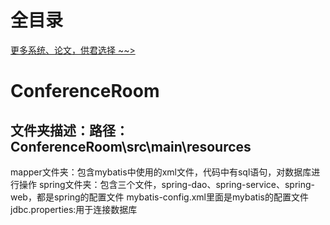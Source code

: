 # 全目录

[更多系统、论文，供君选择 ~~>](https://www.yuque.com/wisebit/blog)
# ConferenceRoom

## 文件夹描述：路径：ConferenceRoom\src\main\resources
mapper文件夹：包含mybatis中使用的xml文件，代码中有sql语句，对数据库进行操作
spring文件夹：包含三个文件，spring-dao、spring-service、spring-web，都是spring的配置文件
mybatis-config.xml里面是mybatis的配置文件
jdbc.properties:用于连接数据库


####


